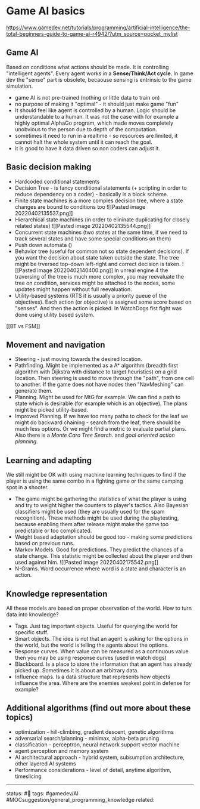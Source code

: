 # Game AI basics
https://www.gamedev.net/tutorials/programming/artificial-intelligence/the-total-beginners-guide-to-game-ai-r4942/?utm_source=pocket_mylist
## Game AI
Based on conditions what actions should be made. It is controlling "intelligent agents".
Every agent works in a **Sense/Think/Act cycle**.
In game dev the "sense" part is obsolete, becaouse sensing is entrinsic to the game simulation.

- game AI is not pre-trained (nothing or little data to train on)
- no purpose of making it "optimal" - it should just make game "fun"
- It should feel like agent is controlled by a human. Logic should be understandable to a human. It was not the case with for example a highly optimal AlphaGo program, which made moves completely unobvious to the person due to depth of the computation.
- sometimes it need to run in a realtime - so resources are limited, it cannot halt the whole system until it can reach the goal.
- it is good to have it data driven so non coders can adjust it.

## Basic decision making
 - Hardcoded conditional statements
 - Decision Tree - is fancy conditional statements (+ scripting in order to reduce dependency on a coder) - basically is a block scheme.
 - Finite state machines is a more comples decision tree, where a state changes are bound to conditions too
	![[Pasted image 20220402135537.png]]
 - Hierarchical state machines (in order to elininate duplicating for closely related states)
   ![[Pasted image 20220402135544.png]]
- Concurrent state machines (two states at the same time, if we need to track several states and have some special conditions on them)
- Push down automata ()
- Behavior tree (useful for common not so state dependent decisions). If you want the decision about state taken outside the state. The tree might be trversed top-down left-right and correct decision is taken.
  ![[Pasted image 20220402140400.png]]
	In unreal engine 4 the traversing of the tree is much more complex, you may reevaluate the tree on condition, services might be attached to the nodes, some updates might happen without full reevaluation.
- Utility-based systems (RTS it is usually a priority queue of the objectives). Each action (or objective) is assigned some score based on "senses". And then the action is picked. In WatchDogs fist fight was done using utility based system.

[[BT vs FSM]]

## Movement and navigation
- Steering - just moving towards the desired location.
- Pathfinding. Might be implemented as a A* algorithm (breadth first algorithm with Dijkstra with distance to target heuristics) on a grid location. Then steering is used to move through the "path", from one cell to another. If the game does not have nodes then "NavMeshing" can generate them.
- Planning. Might be used for MtG for example. We can find a path to state which is desirable (for example which is an objective). The plans might be picked utility-based.
- Improved Planning. If we have too many paths to check for the leaf we might do backward chaining - search from the leaf, there should be much less options. Or we might find a metric to evaluate partial plans. Also there is a *Monte Caro Tree Search*. and *goal oriented action planning*.

## Learning and adapting
We still might be OK with using machine learning techniques to find if the player is using the same combo in a fighting game or the same camping spot in a shooter.
 - The game might be gathering the statistics of what the player is using and try to weight higher the counters to player's tactics.
	Also Bayesian classifiers might be used (they are usually used for the spam recognition).
	These methods might be used during the playtesting, because enabling them after release might make the game too predictable or too complicated.
 - Weight based adaptation should be good too - making some predictions based on previous runs.
 - Markov Models. Good for predictions. They predict the chances of a state change. This statistic might be collected about the player and then used against him.
![[Pasted image 20220402175542.png]]
- N-Grams. Word occurrence where word is a state and character is an action.

## Knowledge representation
All these models are based on proper observation of the world. How to turn data into knowledge?
 - Tags. Just tag important objects. Useful for querying the world for specific stuff.
 - Smart objects. The idea is not that an agent is asking for the options in the world, but the world is telling the agents about the options.
 - Response curves. When value can be measured as a continuous value then you may be using response curves (used in watch dogs)
 - Blackboard. Is a place to store the information that an agent has already picked up. Sometimes it is about an arbitrary data.
 - Influence maps. Is a data structure that represents how objects influence the area. Where are the enemies weakest point in defense for example?

## Additional algorithms (find out more about these topics)
 - optimization - hill-climbing, gradient descent, genetic algorithms
 - adversarial search/planning - minimax, alpha-beta pruning
 - classification - perceptron, neural network support vector machine
 - agent perception and memory system
 - AI architectural approach - hybrid system, subsumption architecture, other layered AI systems
 - Performance considerations - level of detail, anytime algorithm, timeslicing


---
status: #🌲
tags: #gamedev/AI #MOCsuggestion/general_programming_knowledge 
related: 